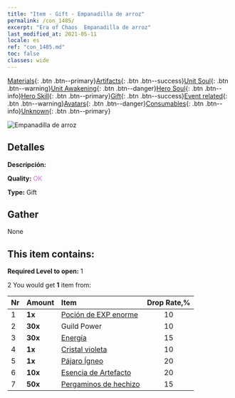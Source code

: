 ```yaml
---
title: "Item - Gift - Empanadilla de arroz"
permalink: /con_1485/
excerpt: "Era of Chaos  Empanadilla de arroz"
last_modified_at: 2021-05-11
locale: es
ref: "con_1485.md"
toc: false
classes: wide
---
```

 [Materials](/ItemsES/){: .btn .btn--primary}[Artifacts](/ItemsES/Artifacts/){: .btn .btn--success}[Unit Soul](/ItemsES/UnitSoul/){: .btn .btn--warning}[Unit Awakening](/ItemsES/UnitAwakening/){: .btn .btn--danger}[Hero Soul](/ItemsES/HeroSoul/){: .btn .btn--info}[Hero Skill](/ItemsES/HeroSkill/){: .btn .btn--primary}[Gift](/ItemsES/Gift/){: .btn .btn--success}[Event related](/ItemsES/Events/){: .btn .btn--warning}[Avatars](/ItemsES/Avatars/){: .btn .btn--danger}[Consumables](/ItemsES/Consumables/){: .btn .btn--info}[Unknown](/ItemsES/Unknown/){: .btn .btn--primary}

 ![Empanadilla de arroz](/images/t/i_907099.png)

## Detalles
 **Descripción:** 

 **Quality:** <span style="color: #DA70D6">OK</span>

 **Type:** Gift

## Gather

  None

## This item contains:

 **Required Level to open:** 1

 2 You would get **1** item  from:

  | Nr | Amount |     Item    | Drop Rate,% |
  |:---|:-------|:------------|:---------:|
  | 1 |  **1x** | [Poción de EXP enorme](/ItemsES/con_703/) | 10 | 
  | 2 |  **30x** | Guild Power | 10 | 
  | 3 |  **30x** | [Energía](/ItemsES/con_900/) | 15 | 
  | 4 |  **1x** | [Cristal violeta](/ItemsES/con_720/) | 10 | 
  | 5 |  **1x** | [Pájaro Ígneo](/ItemsES/unt_268/) | 20 | 
  | 6 |  **10x** | [Esencia de Artefacto](/ItemsES/con_905/) | 20 | 
  | 7 |  **50x** | [Pergaminos de hechizo](/ItemsES/con_694/) | 15 | 
